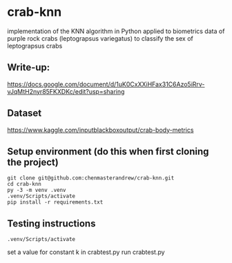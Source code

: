 # crab-knn
implementation of the KNN algorithm in Python applied to biometrics data of purple rock crabs (leptograpsus variegatus) to classify the sex of leptograpsus crabs

## Write-up:
https://docs.google.com/document/d/1uK0CxXXiHFax31C6Azo5iRrv-vJqMtH2nyr85FKXDKc/edit?usp=sharing

## Dataset
https://www.kaggle.com/inputblackboxoutput/crab-body-metrics

## Setup environment (do this when first cloning the project)
```shell
git clone git@github.com:chenmasterandrew/crab-knn.git
cd crab-knn
py -3 -m venv .venv
.venv/Scripts/activate
pip install -r requirements.txt
```

## Testing instructions
```shell
.venv/Scripts/activate
```
set a value for constant k in crabtest.py
run crabtest.py

